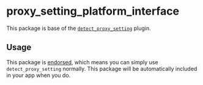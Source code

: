 # proxy\_setting\_platform\_interface

This package is base of the [`detect_proxy_setting`][1] plugin.

## Usage

This package is [endorsed][2], which means you can simply use `detect_proxy_setting`
normally. This package will be automatically included in your app when you do.

[1]: https://pub.dev/packages/detect_proxy_setting
[2]: https://flutter.dev/docs/development/packages-and-plugins/developing-packages#endorsed-federated-plugin
